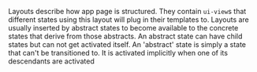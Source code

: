Layouts describe how app page is structured. They contain `ui-view`s that different
states using this layout will plug in their templates to. Layouts are usually inserted
by abstract states to become available to the concrete states that derive from those
abstracts. An abstract state can have child states but can not get activated itself. 
An 'abstract' state is simply a state that can't be transitioned to. 
It is activated implicitly when one of its descendants are activated